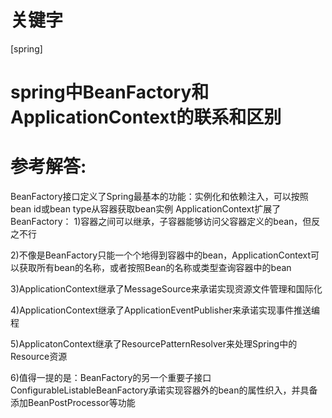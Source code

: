 # 关键字

 \[spring\]

# spring中BeanFactory和ApplicationContext的联系和区别


# 参考解答:

BeanFactory接口定义了Spring最基本的功能：实例化和依赖注入，可以按照bean id或bean type从容器获取bean实例
ApplicationContext扩展了BeanFactory：
1)容器之间可以继承，子容器能够访问父容器定义的bean，但反之不行

2)不像是BeanFactory只能一个个地得到容器中的bean，ApplicationContext可以获取所有bean的名称，或者按照Bean的名称或类型查询容器中的bean

3)ApplicationContext继承了MessageSource来承诺实现资源文件管理和国际化

4)ApplicationContext继承了ApplicationEventPublisher来承诺实现事件推送编程

5)ApplicatonContext继承了ResourcePatternResolver来处理Spring中的Resource资源

6)值得一提的是：BeanFactory的另一个重要子接口
ConfigurableListableBeanFactory承诺实现容器外的bean的属性织入，并具备添加BeanPostProcessor等功能